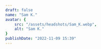```yaml
---
draft: false
name: "Sam K."
avatar: {
    src: "/assets/headshots/Sam_K.webp",
    alt: "Sam K."
}
publishDate: "2022-11-09 15:39"
---
```

